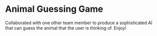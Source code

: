 # Animal Guessing Game
Collaborated with one other team member to produce a sophisticated AI that can guess the animal that the user is thinking of.
Enjoy!
